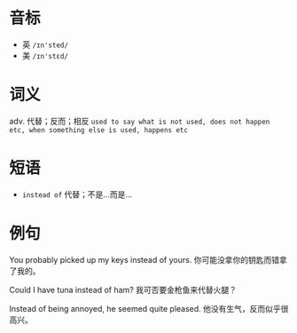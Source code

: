# 音标

- 英 `/ɪn'sted/`
- 美 `/ɪn'stɛd/`

# 词义

adv. 代替；反而；相反
`used to say what is not used, does not happen etc, when something else is used, happens etc`

# 短语

- `instead of` 代替；不是…而是…

# 例句

You probably picked up my keys instead of yours.
你可能没拿你的钥匙而错拿了我的。

Could I have tuna instead of ham?
我可否要金枪鱼来代替火腿？

Instead of being annoyed, he seemed quite pleased.
他没有生气，反而似乎很高兴。


